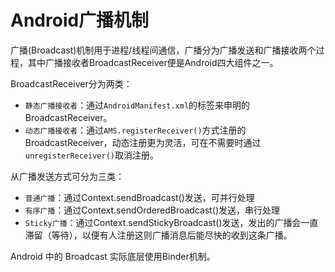 # Android广播机制

广播(Broadcast)机制用于进程/线程间通信，广播分为广播发送和广播接收两个过程，其中广播接收者BroadcastReceiver便是Android四大组件之一。

BroadcastReceiver分为两类：

  - `静态广播接收者`：通过`AndroidManifest.xml`的标签来申明的BroadcastReceiver。
  - `动态广播接收者`：通过`AMS.registerReceiver()`方式注册的BroadcastReceiver，动态注册更为灵活，可在不需要时通过`unregisterReceiver()`取消注册。

从广播发送方式可分为三类：

  - `普通广播`：通过Context.sendBroadcast()发送，可并行处理
  - `有序广播`：通过Context.sendOrderedBroadcast()发送，串行处理
  - `Sticky广播`：通过Context.sendStickyBroadcast()发送，发出的广播会一直滞留（等待），以便有人注册这则广播消息后能尽快的收到这条广播。

Android 中的 Broadcast 实际底层使用Binder机制。
